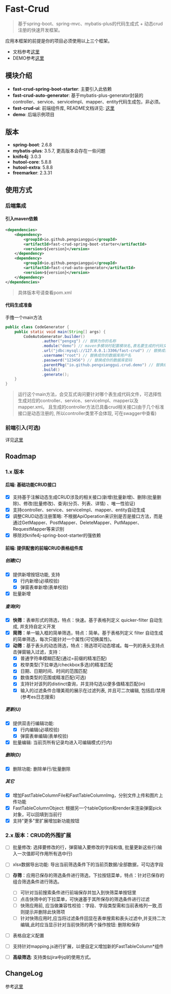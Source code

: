 # Fast-Crud

> 基于spring-boot、spring-mvc、mybatis-plus的代码生成式 + 动态crud注册的快速开发框架。

应用本框架的前提是你的项目必须使用以上三个框架。

- 文档参考[这里](http://pengxg.cc/tags/fast-crud)
- DEMO参考[这里](http://fastcrud.pengxg.cc/)

## 模块介绍

- **fast-crud-spring-boot-starter**: 主要引入此依赖
- **fast-crud-auto-generator**: 基于mybatis-plus-generator封装的controller、service、serviceImpl、mapper、entity代码生成包，非必须。
- **fast-crud-ui**: 前端组件库, README文档详见: [这里](./fast-crud-ui/README.md)
- **demo**: 后端示例项目

## 版本

- **spring-boot**: 2.6.8
- **mybatis-plus**: 3.5.7, 更高版本会存在一些问题
- **knife4j**: 3.0.3
- **hutool-core**: 5.8.8
- **hutool-extra**: 5.8.8
- **freemarker**: 2.3.31

## 使用方式
### 后端集成
#### 引入maven依赖
```xml
<dependencies>
    <dependency>
        <groupId>io.github.pengxianggui</groupId>
        <artifactId>fast-crud-spring-boot-starter</artifactId>
        <version>${version}</version>
    </dependency>
    <dependency>
        <groupId>io.github.pengxianggui</groupId>
        <artifactId>fast-crud-auto-generator</artifactId>
        <version>${version}</version>
    </dependency>
</dependencies>
```
> 具体版本号请查看pom.xml

#### 代码生成准备
手撸一个main方法
```java
public class CodeGenerator {
    public static void main(String[] args) {
        CodeAutoGenerator.builder()
                .author("pengxg") // 替换为你的名称
                .module("demo") // maven多模块时配置模块名,表名要生成的代码文件存放的模块
                .url("jdbc:mysql://127.0.0.1:3306/fast-crud") // 替换成你的数据库连接地址
                .username("root") // 替换成你的数据库用户名
                .password("123456") // 替换成你的数据库密码
                .parentPkg("io.github.pengxianggui.crud.demo") // 替换成你的包根目录
                .build()
                .generate();
    }
}
```
> 运行这个main方法，会交互式询问要针对哪个表生成代码文件，可选择性生成对应的controller、service、serviceImpl、mapper以及mapper.xml。
> 且生成的controller方法已具备crud相关接口(由于几个标准接口是动态注册的, 所以controller类里不会体现, 可在swagger中查看)

### 前端引入(可选)
详见[这里](./fast-crud-ui/README.md)

## Roadmap

### 1.x 版本

#### 后端: 基础功能CRUD接口

- [x] 支持基于注解动态生成CRUD涉及的相关接口(新增(批量新增)、删除(批量删除)、修改(批量修改)、查询(分页、列表、详情)
  、唯一性验证)
- [x] 支持controller、service、serviceImpl、mapper、entity自动生成
- [x] 调整CRUD动态注册策略: 不根据ApiOperation来识别是否是接口方法，而是通过GetMapper、PostMapper、DeleteMapper、PutMapper、RequestMapper等来识别
- [x] 移除对knife4j-spring-boot-starter的强依赖

#### 前端: 提供配套的前端CRUD表格组件库

##### 创建(C)

- [x] 提供新增按钮功能, 支持
    - [x] 行内新增(必填校验)
    - [x] 弹窗表单新增(表单校验)
- [x] 批量新增

##### 查询(R)

- [x] **快筛**：表单形式的筛选，特点：快速。基于表格列定义 quicker-filter 自动生成, 并支持自定义开发
- [x] **简筛**：单一输入框的简单筛选，特点：简单。基于表格列定义 filter 自动生成的简单筛选，每次只能针对一个属性(可切换属性)。
- [x] **动筛**：基于表头的动态筛选，特点：筛选项可动态增减。每一列的表头支持点击弹窗输入过滤，支持：
    - [x] 普通字符串模糊匹配(通过=前缀的精准匹配)
    - [x] 枚举类型(下拉单选/checkbox多选)的精准匹配
    - [x] 日期、日期时间、时间的范围匹配
    - [x] 数值类型的范围或精准匹配(可选)
    - [x] 支持针对该列的distinct查询，并支持勾选以便多值精准匹配(in)
    - [x] 输入的过滤条件合理美观的展示在过滤列表, 并且可二次编辑, 包括启/禁用(参考es日志搜索)

##### 更新(U)

- [x] 提供双击行编辑功能:
    - [x] 行内编辑(必填校验)
    - [x] 弹窗表单编辑(表单校验)
- [x] 批量编辑: 当前页所有记录均进入可编辑模式(行内)

##### 删除(D)

- [x] 删除功能: 删除单行/批量删除

##### 其它

- [x] 增加FastTableColumnFile和FastTableColumnImg，分别文件上传和图片上传功能
- [x] FastTableColumnObject: 根据另一个tableOption和render来渲染弹窗pick对象，可以回填到当前行
- [x] 支持"更多"里扩展增加新功能按钮

### 2.x 版本：CRUD的外围扩展

- [ ] 批量修改: 选择要修改的行，弹窗输入要修改的字段和值, 批量更新这些行(输入一次值即可作用所有选中行)
- [ ] xlsx数据导出功能: 导出当前筛选条件下的当前页数据/全部数据，可勾选字段
- [ ] **存筛**：应用已保存的筛选条件进行筛选，下拉按钮菜单，特点：针对已保存的组合筛选条件进行筛选。
    - [ ] 可针对当前搜索条件进行前端保存并加入到快筛菜单按钮里
    - [ ] 点击快筛中的下拉菜单，可快速基于其所保存的筛选条件进行过滤
    - [ ] 快筛应用前, 应当做兼容性校验：字段、字段类型需和当前表格列一致,否则提示并删除此快筛项
    - [ ] 针对快筛应用时,应当将过滤条件回显在表单搜索和表头过滤中,并支持二次编辑,此时应当显示针对当前快筛的两个操作按钮:
      删除和保存
- [ ] 表格自定义配置
- [ ] 支持针对mapping.js进行扩展，以便自定义增加新的FastTableColumn*组件
- [ ] **高级筛选**: 支持类似jira中jql的使用方式。 


## ChangeLog
参考[这里](https://github.com/pengxianggui/fast-crud/blob/main/ChangeLog.md)